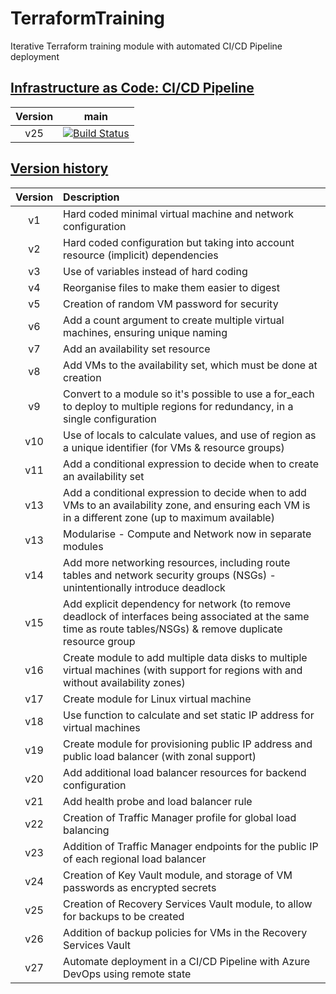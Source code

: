 # TerraformTraining
Iterative Terraform training module with automated CI/CD Pipeline deployment
## [Infrastructure as Code: CI/CD Pipeline][pipeline-summary]
| Version |                                                                         main                                                                          |
| :-----: | :---------------------------------------------------------------------------------------------------------------------------------------------------: |
|   v25   | [![Build Status](https://dev.azure.com/wesleytrust/TerraformTraining/_apis/build/status/ENV-P%3B%20TerraformTraining?branchName=main)][pipeline-link] |

## [Version history][github-link]

| Version | Description                                                                                                                                                     |
| :-----: | :-------------------------------------------------------------------------------------------------------------------------------------------------------------- |
|   v1    | Hard coded minimal virtual machine and network configuration                                                                                                    |
|   v2    | Hard coded configuration but taking into account resource (implicit) dependencies                                                                               |
|   v3    | Use of variables instead of hard coding                                                                                                                         |
|   v4    | Reorganise files to make them easier to digest                                                                                                                  |
|   v5    | Creation of random VM password for security                                                                                                                     |
|   v6    | Add a count argument to create multiple virtual machines, ensuring unique naming                                                                                |
|   v7    | Add an availability set resource                                                                                                                                |
|   v8    | Add VMs to the availability set, which must be done at creation                                                                                                 |
|   v9    | Convert to a module so it's possible to use a for_each to deploy to multiple regions for redundancy, in a single configuration                                  |
|   v10   | Use of locals to calculate values, and use of region as a unique identifier (for VMs & resource groups)                                                         |
|   v11   | Add a conditional expression to decide when to create an availability set                                                                                       |
|   v13   | Add a conditional expression to decide when to add VMs to an availability zone, and ensuring each VM is in a different zone (up to maximum available)           |
|   v13   | Modularise - Compute and Network now in separate modules                                                                                                        |
|   v14   | Add more networking resources, including route tables and network security groups (NSGs) - unintentionally introduce deadlock                                   |
|   v15   | Add explicit dependency for network (to remove deadlock of interfaces being associated at the same time as route tables/NSGs) & remove duplicate resource group |
|   v16   | Create module to add multiple data disks to multiple virtual machines (with support for regions with and without availability zones)                            |
|   v17   | Create module for Linux virtual machine                                                                                                                         |
|   v18   | Use function to calculate and set static IP address for virtual machines                                                                                        |
|   v19   | Create module for provisioning public IP address and public load balancer (with zonal support)                                                                  |
|   v20   | Add additional load balancer resources for backend configuration                                                                                                |
|   v21   | Add health probe and load balancer rule                                                                                                                         |
|   v22   | Creation of Traffic Manager profile for global load balancing                                                                                                   |
|   v23   | Addition of Traffic Manager endpoints for the public IP of each regional load balancer                                                                          |
|   v24   | Creation of Key Vault module, and storage of VM passwords as encrypted secrets                                                                                  |
|   v25   | Creation of Recovery Services Vault module, to allow for backups to be created                                                                                  |
|   v26   | Addition of backup policies for VMs in the Recovery Services Vault                                                                                              |
|   v27   | Automate deployment in a CI/CD Pipeline with Azure DevOps using remote state                                                                                    |

[pipeline-link]: https://dev.azure.com/wesleytrust/TerraformTraining/_build/latest?definitionId=49&branchName=main
[pipeline-summary]: https://dev.azure.com/wesleytrust/TerraformTraining
[github-link]: https://github.com/wesley-trust/TerraformTraining